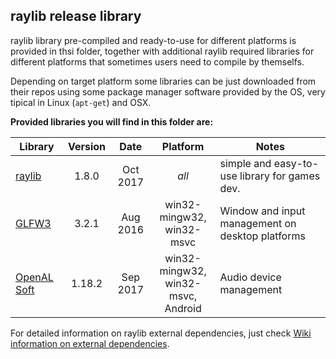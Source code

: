 ## raylib release library

raylib library pre-compiled and ready-to-use for different platforms is provided in thsi folder, together with additional raylib required libraries for different platforms that sometimes users need to compile by themselfs.

Depending on target platform some libraries can be just downloaded from their repos using some package manager software provided by the OS, very tipical in Linux (`apt-get`) and OSX.

**Provided libraries you will find in this folder are:**

Library | Version | Date | Platform | Notes
--- | :---: | :---: | :---: | ---
[raylib]() | 1.8.0 | Oct 2017 | *all* | simple and easy-to-use library for games dev.
[GLFW3](http://www.glfw.org/) | 3.2.1 | Aug 2016 | win32-mingw32,<br> win32-msvc | Window and input management on desktop platforms
[OpenAL Soft](http://kcat.strangesoft.net/openal.html) | 1.18.2 | Sep 2017 | win32-mingw32,<br> win32-msvc,<br> Android | Audio device management

For detailed information on raylib external dependencies, just check [Wiki information on external dependencies](https://github.com/raysan5/raylib/wiki/External-dependencies).
